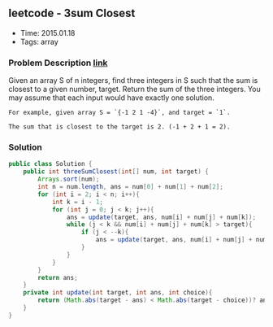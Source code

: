 ## leetcode - 3sum Closest
- Time: 2015.01.18
- Tags: array

### Problem Description [link][1]
Given an array S of n integers, find three integers in S such that the sum is closest to a given number, target. Return the sum of the three integers. You may assume that each input would have exactly one solution.

    For example, given array S = `{-1 2 1 -4}`, and target = `1`.

    The sum that is closest to the target is 2. (-1 + 2 + 1 = 2).

### Solution
```java
public class Solution {
    public int threeSumClosest(int[] num, int target) {
        Arrays.sort(num);
        int n = num.length, ans = num[0] + num[1] + num[2];
        for (int i = 2; i < n; i++){
            int k = i - 1;
            for (int j = 0; j < k; j++){
                ans = update(target, ans, num[i] + num[j] + num[k]);
                while (j < k && num[i] + num[j] + num[k] > target){
                    if (j < --k){
                        ans = update(target, ans, num[i] + num[j] + num[k]);
                    }
                }
            }
        }
        return ans;
    }
    private int update(int target, int ans, int choice){
        return (Math.abs(target - ans) < Math.abs(target - choice))? ans : choice;
    }
}
```

[1]: https://oj.leetcode.com/problems/3sum-closest/ "3sum-closest"

